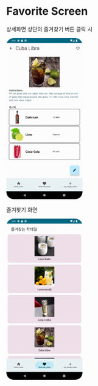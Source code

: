 Favorite Screen
=====================

상세화면 상단의 즐겨찾기 버튼 클릭 시

<img src="/assets/detail_1.png" width="200" height="420"/>

즐겨찾기 화면

<img src="/assets/favorite_1.png" width="200" height="420"/>

